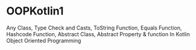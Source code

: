 # OOPKotlin1
Any Class, Type Check and Casts, ToString Function, Equals Function, Hashcode Function, Abstract Class, Abstract Property &amp; function In Kotlin Object Oriented Programming
